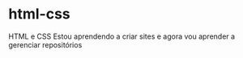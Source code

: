 # html-css
 HTML e CSS
 Estou aprendendo a criar sites e agora vou aprender a gerenciar repositórios